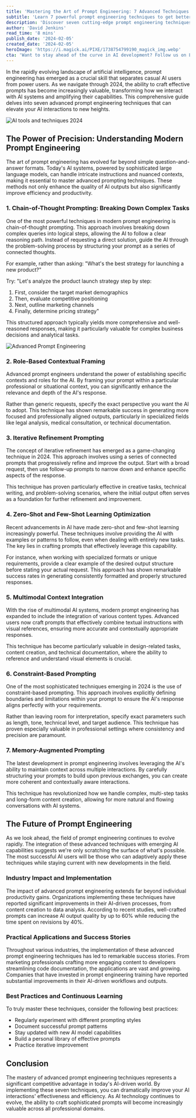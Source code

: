 ```yaml
---
title: 'Mastering the Art of Prompt Engineering: 7 Advanced Techniques to Supercharge Your AI Interactions'
subtitle: 'Learn 7 powerful prompt engineering techniques to get better results from AI'
description: 'Discover seven cutting-edge prompt engineering techniques that can transform your AI interactions. From chain-of-thought prompting to memory-augmented systems, learn how to craft more effective prompts and get better results from AI tools. This comprehensive guide covers the latest developments in prompt engineering for 2024 and beyond.'
author: 'David Jenkins'
read_time: '8 mins'
publish_date: '2024-02-05'
created_date: '2024-02-05'
heroImage: 'https://i.magick.ai/PIXE/1738754799190_magick_img.webp'
cta: 'Want to stay ahead of the curve in AI development? Follow us on LinkedIn for daily insights on prompt engineering and the latest AI techniques that are reshaping how we work with artificial intelligence.'
---
```


In the rapidly evolving landscape of artificial intelligence, prompt engineering has emerged as a crucial skill that separates casual AI users from power users. As we navigate through 2024, the ability to craft effective prompts has become increasingly valuable, transforming how we interact with AI systems and amplifying their capabilities. This comprehensive guide delves into seven advanced prompt engineering techniques that can elevate your AI interactions to new heights.

![AI tools and techniques 2024](https://i.magick.ai/PIXE/1738755029395_magick_img.webp)

## The Power of Precision: Understanding Modern Prompt Engineering

The art of prompt engineering has evolved far beyond simple question-and-answer formats. Today's AI systems, powered by sophisticated large language models, can handle intricate instructions and nuanced contexts, making it essential to master advanced prompting techniques. These methods not only enhance the quality of AI outputs but also significantly improve efficiency and productivity.

### 1. Chain-of-Thought Prompting: Breaking Down Complex Tasks

One of the most powerful techniques in modern prompt engineering is chain-of-thought prompting. This approach involves breaking down complex queries into logical steps, allowing the AI to follow a clear reasoning path. Instead of requesting a direct solution, guide the AI through the problem-solving process by structuring your prompt as a series of connected thoughts.

For example, rather than asking:
"What's the best strategy for launching a new product?"

Try:
"Let's analyze the product launch strategy step by step:
1. First, consider the target market demographics
2. Then, evaluate competitive positioning
3. Next, outline marketing channels
4. Finally, determine pricing strategy"

This structured approach typically yields more comprehensive and well-reasoned responses, making it particularly valuable for complex business decisions and analytical tasks.

![Advanced Prompt Engineering](https://i.magick.ai/PIXE/1738755029392_magick_img.webp)

### 2. Role-Based Contextual Framing

Advanced prompt engineers understand the power of establishing specific contexts and roles for the AI. By framing your prompt within a particular professional or situational context, you can significantly enhance the relevance and depth of the AI's response.

Rather than generic requests, specify the exact perspective you want the AI to adopt. This technique has shown remarkable success in generating more focused and professionally aligned outputs, particularly in specialized fields like legal analysis, medical consultation, or technical documentation.

### 3. Iterative Refinement Prompting

The concept of iterative refinement has emerged as a game-changing technique in 2024. This approach involves using a series of connected prompts that progressively refine and improve the output. Start with a broad request, then use follow-up prompts to narrow down and enhance specific aspects of the response.

This technique has proven particularly effective in creative tasks, technical writing, and problem-solving scenarios, where the initial output often serves as a foundation for further refinement and improvement.

### 4. Zero-Shot and Few-Shot Learning Optimization

Recent advancements in AI have made zero-shot and few-shot learning increasingly powerful. These techniques involve providing the AI with examples or patterns to follow, even when dealing with entirely new tasks. The key lies in crafting prompts that effectively leverage this capability.

For instance, when working with specialized formats or unique requirements, provide a clear example of the desired output structure before stating your actual request. This approach has shown remarkable success rates in generating consistently formatted and properly structured responses.

### 5. Multimodal Context Integration

With the rise of multimodal AI systems, modern prompt engineering has expanded to include the integration of various content types. Advanced users now craft prompts that effectively combine textual instructions with visual references, ensuring more accurate and contextually appropriate responses.

This technique has become particularly valuable in design-related tasks, content creation, and technical documentation, where the ability to reference and understand visual elements is crucial.

### 6. Constraint-Based Prompting

One of the most sophisticated techniques emerging in 2024 is the use of constraint-based prompting. This approach involves explicitly defining boundaries and limitations within your prompt to ensure the AI's response aligns perfectly with your requirements.

Rather than leaving room for interpretation, specify exact parameters such as length, tone, technical level, and target audience. This technique has proven especially valuable in professional settings where consistency and precision are paramount.

### 7. Memory-Augmented Prompting

The latest development in prompt engineering involves leveraging the AI's ability to maintain context across multiple interactions. By carefully structuring your prompts to build upon previous exchanges, you can create more coherent and contextually aware interactions.

This technique has revolutionized how we handle complex, multi-step tasks and long-form content creation, allowing for more natural and flowing conversations with AI systems.

## The Future of Prompt Engineering

As we look ahead, the field of prompt engineering continues to evolve rapidly. The integration of these advanced techniques with emerging AI capabilities suggests we're only scratching the surface of what's possible. The most successful AI users will be those who can adaptively apply these techniques while staying current with new developments in the field.

### Industry Impact and Implementation

The impact of advanced prompt engineering extends far beyond individual productivity gains. Organizations implementing these techniques have reported significant improvements in their AI-driven processes, from content creation to data analysis. According to recent studies, well-crafted prompts can increase AI output quality by up to 60% while reducing the time spent on revisions by 40%.

### Practical Applications and Success Stories

Throughout various industries, the implementation of these advanced prompt engineering techniques has led to remarkable success stories. From marketing professionals crafting more engaging content to developers streamlining code documentation, the applications are vast and growing. Companies that have invested in prompt engineering training have reported substantial improvements in their AI-driven workflows and outputs.

### Best Practices and Continuous Learning

To truly master these techniques, consider the following best practices:

- Regularly experiment with different prompting styles
- Document successful prompt patterns
- Stay updated with new AI model capabilities
- Build a personal library of effective prompts
- Practice iterative improvement

## Conclusion

The mastery of advanced prompt engineering techniques represents a significant competitive advantage in today's AI-driven world. By implementing these seven techniques, you can dramatically improve your AI interactions' effectiveness and efficiency. As AI technology continues to evolve, the ability to craft sophisticated prompts will become increasingly valuable across all professional domains.